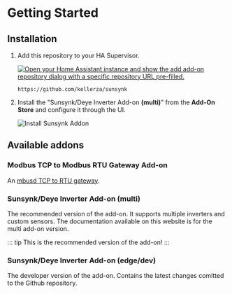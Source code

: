 # Getting Started

## Installation

1. Add this repository to your HA Supervisor.

   [![Open your Home Assistant instance and show the add add-on repository dialog with a specific repository URL pre-filled.](https://my.home-assistant.io/badges/supervisor_add_addon_repository.svg)](https://my.home-assistant.io/redirect/supervisor_add_addon_repository/?repository_url=https%3A%2F%2Fgithub.com%2Fkellerza%2Fsunsynk)

   `https://github.com/kellerza/sunsynk`

2. Install the "Sunsynk/Deye Inverter Add-on **(multi)**" from the **Add-On Store** and configure it through the UI.

   ![Install Sunsynk Addon](https://github.com/kellerza/sunsynk/raw/main/images/addon-install.png)

## Available addons

### Modbus TCP to Modbus RTU Gateway Add-on

An [mbusd TCP to RTU gateway](./mbusd).

### Sunsynk/Deye Inverter Add-on (multi)

The recommended version of the add-on. It supports multiple inverters and custom sensors. The documentation available on this website is for the multi add-on version.

::: tip
This is the recommended version of the add-on!
:::

###  Sunsynk/Deye Inverter Add-on (edge/dev)

The developer version of the add-on. Contains the latest changes comitted to the Github repository.
